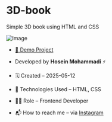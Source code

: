 # 3D-book
Simple 3D book using HTML and CSS
  
![Image](https://github.com/user-attachments/assets/216bb16c-4c15-477f-b0be-6b01b4488736)

- [🔗 Demo Project](https://hoseinmohammadi-dev.github.io/3D-book/)

- Developed by **Hosein Mohammadi** ⚡️

- 🗓 Created – 2025-05-12

- 🧪 Technologies Used – HTML, CSS 

- 🧑‍💻 Role – Frontend Developer

- 📬 How to reach me – via [Instagram](https://instagram.com/hoseinmdev)
